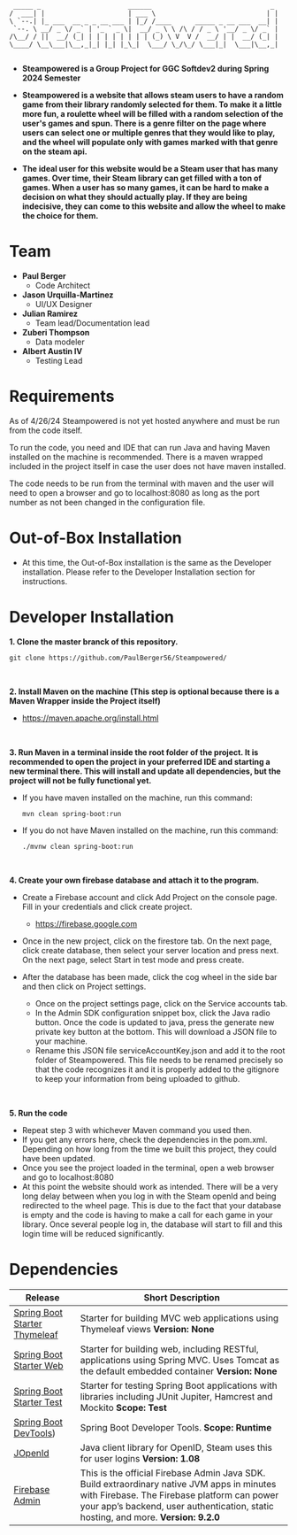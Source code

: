 ```
 _____ _                      ______                              _  
/  ___| |                     | ___ \                            | | 
\ `--.| |_ ___  __ _ _ __ ___ | |_/ /____      _____ _ __ ___  __| | 
 `--. \ __/ _ \/ _` | '_ ` _ \|  __/ _ \ \ /\ / / _ \ '__/ _ \/ _` | 
/\__/ / ||  __/ (_| | | | | | | | | (_) \ V  V /  __/ | |  __/ (_| | 
\____/ \__\___|\__,_|_| |_| |_\_|  \___/ \_/\_/ \___|_|  \___|\__,_| 
                                                                                                                        
```
                                           
                                                                     
* **Steampowered is a Group Project for GGC Softdev2 during Spring 2024 Semester**

* **Steampowered is a website that allows steam users to have a random game from their library randomly selected for them. To make it a little more fun, a roulette wheel will be filled with a random selection of the user's games and spun.  There is a genre filter on the page where users can select one or multiple genres that they would like to play, and the wheel will populate only with games marked with that genre on the steam api.**  

* **The ideal user for this website would be a Steam user that has many games.  Over time, their Steam library can get filled with a ton of games.  When a user has so many games, it can be hard to make a decision on what they should actually play.  If they are being indecisive, they can come to this website and allow the wheel to make the choice for them.**


# Team
* **Paul Berger**
    * Code Architect
* **Jason Urquilla-Martinez**
    * UI/UX Designer
* **Julian Ramirez**
    * Team lead/Documentation lead
* **Zuberi Thompson**
    * Data modeler
* **Albert Austin IV**
    * Testing Lead

# Requirements
As of 4/26/24 Steampowered is not yet hosted anywhere and must be run from the code itself.

To run the code, you need and IDE that can run Java and having Maven installed on the machine is recommended.  There is a maven wrapped included in the project itself in case the user does not have maven installed.

The code needs to be run from the terminal with maven and the user will need to open a browser and go to localhost:8080 as long as the port number as not been changed in the configuration file.

# Out-of-Box Installation
 * At this time, the Out-of-Box installation is the same as the Developer installation.  Please refer to the Developer Installation section for instructions.

# Developer Installation
**1. Clone the master branck of this repository.**
   ```
   git clone https://github.com/PaulBerger56/Steampowered/
   ```  
<br>

**2. Install Maven on the machine (This step is optional because there is a Maven Wrapper inside the Project itself)**
   * https://maven.apache.org/install.html 

<br>
 
**3. Run Maven in a terminal inside the root folder of the project.  It is recommended to open the project in your preferred IDE and starting a new terminal there. This will install and update all dependencies, but the project will not be fully functional yet.**
   
   * If you have maven installed on the machine, run this command:
     ```
     mvn clean spring-boot:run
     ```
   * If you do not have Maven installed on the machine, run this command:
     ```
     ./mvnw clean spring-boot:run
     ```
<br>

**4. Create your own firebase database and attach it to the program.**

  * Create a Firebase account and click Add Project on the console page. Fill in your credentials and click create project.
     * https://firebase.google.com
       
  * Once in the new project, click on the firestore tab. On the next page, click create database, then select your server location and press next.  On the next page, select Start in test mode and press create.
  
  * After the database has been made, click the cog wheel in the side bar and then click on Project settings.
     * Once on the project settings page, click on the Service accounts tab.
     * In the Admin SDK configuration snippet box, click the Java radio button.  Once the code is updated to java, press the generate new private key button at the bottom.  This will download a JSON file to your machine.
     * Rename this JSON file serviceAccountKey.json and add it to the root folder of Steampowered.  This file needs to be renamed precisely so that the code recognizes it and it is properly added to the gitignore to keep your information from being uploaded to github.

<br>


**5. Run the code**

 * Repeat step 3 with whichever Maven command you used then.
 * If you get any errors here, check the dependencies in the pom.xml.  Depending on how long from the time we built this project, they could have been updated.
 * Once you see the project loaded in the terminal, open a web browser and go to localhost:8080
 * At this point the website should work as intended.  There will be a very long delay between when you log in with the Steam openId and being redirected to the wheel page.  This is due to the fact that your database is empty and the code is having to make a call for each game in your library.  Once several people log in, the database will start to fill and this login time will be reduced significantly.



# Dependencies
Release       | Short Description
------------- | -------------
[Spring Boot Starter Thymeleaf](https://mvnrepository.com/artifact/org.springframework.boot/spring-boot-starter-thymeleaf)  | Starter for building MVC web applications using Thymeleaf views **Version: None**
[Spring Boot Starter Web](https://github.com/markfullmer/grammark](https://mvnrepository.com/artifact/org.springframework.boot/spring-boot-starter-web))  | Starter for building web, including RESTful, applications using Spring MVC. Uses Tomcat as the default embedded container **Version: None**
[Spring Boot Starter Test](https://github.com/markfullmer/grammark/tree/No-SQL](https://mvnrepository.com/artifact/org.springframework.boot/spring-boot-starter-test))  | Starter for testing Spring Boot applications with libraries including JUnit Jupiter, Hamcrest and Mockito **Scope: Test**
[Spring Boot DevTools](https://mvnrepository.com/artifact/org.springframework.boot/spring-boot-devtools))  | Spring Boot Developer Tools. **Scope: Runtime**
[JOpenId](https://mvnrepository.com/artifact/org.expressme/JOpenId)  | Java client library for OpenID, Steam uses this for user logins **Version: 1.08**
[Firebase Admin](https://github.com/markfullmer/grammark/tree/Version-1](https://mvnrepository.com/artifact/com.google.firebase/firebase-admin))  | This is the official Firebase Admin Java SDK. Build extraordinary native JVM apps in minutes with Firebase. The Firebase platform can power your app’s backend, user authentication, static hosting, and more. **Version: 9.2.0**
